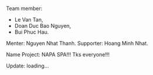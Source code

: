 Team member:
+ Le Van Tan,
+ Doan Duc Bao Nguyen,
+ Bui Phuc Hau.

Menter: Nguyen Nhat Thanh.
Supporter: Hoang Minh Nhat.

Name Project: NAPA SPA!!!
Tks everyone!!!

Update: loading...
